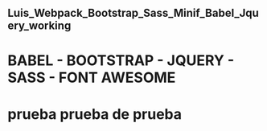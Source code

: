## Luis_Webpack_Bootstrap_Sass_Minif_Babel_Jquery_working
# BABEL - BOOTSTRAP - JQUERY - SASS - FONT AWESOME

# prueba  prueba de prueba
